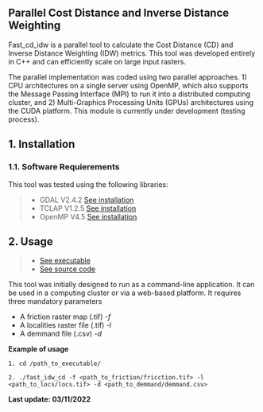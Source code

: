 ## Parallel Cost Distance and Inverse Distance Weighting


Fast_cd_idw is a parallel tool to calculate the Cost Distance (CD) and Inverse Distance Weighting (IDW) metrics. This tool was developed entirely in C++ and can efficiently scale on large input rasters.

The parallel implementation was coded using two parallel approaches. 1) CPU architectures on a single server using OpenMP, which also supports the Message Passing Interface (MPI) to run it into a distributed computing cluster, and 2) Multi-Graphics Processing Units (GPUs) architectures using the CUDA platform. This module is currently under development (testing process). 


## 1. Installation
### 1.1. Software Requierements
This tool was tested using the following libraries:
> + GDAL V2.4.2 [See installation](https://gdal.org/index.html)
> + TCLAP V1.2.5 [See installation](https://tclap.sourceforge.net/)
> + OpenMP V4.5 [See installation](https://www.openmp.org/)

## 2. Usage

> + [See executable](executable/)
> + [See source code](src/)


This tool was initially designed to run as a command-line application. It can be used in a computing cluster or via a web-based platform. It requires three mandatory parameters 
+ A friction raster map  (.tif) *-f* 
+ A localities raster file (.tif) *-l* 
+ A demmand file (.csv) *-d*



**Example of usage**
```
1. cd /path_to_executable/

2. ./fast_idw_cd -f <path_to_friction/fricction.tif> -l <path_to_locs/locs.tif> -d <path_to_demmand/demmand.csv>

``` 
**Last update: 03/11/2022**

